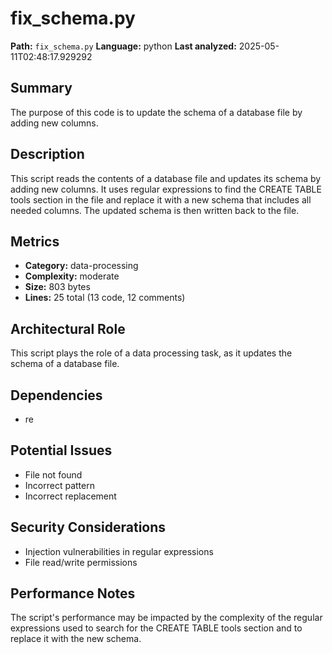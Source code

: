 # fix_schema.py

**Path:** `fix_schema.py`
**Language:** python
**Last analyzed:** 2025-05-11T02:48:17.929292

## Summary

The purpose of this code is to update the schema of a database file by adding new columns.

## Description

This script reads the contents of a database file and updates its schema by adding new columns. It uses regular expressions to find the CREATE TABLE tools section in the file and replace it with a new schema that includes all needed columns. The updated schema is then written back to the file.

## Metrics

- **Category:** data-processing
- **Complexity:** moderate
- **Size:** 803 bytes
- **Lines:** 25 total (13 code, 12 comments)

## Architectural Role

This script plays the role of a data processing task, as it updates the schema of a database file.

## Dependencies

- re

## Potential Issues

- File not found
- Incorrect pattern
- Incorrect replacement

## Security Considerations

- Injection vulnerabilities in regular expressions
- File read/write permissions

## Performance Notes

The script's performance may be impacted by the complexity of the regular expressions used to search for the CREATE TABLE tools section and to replace it with the new schema.
